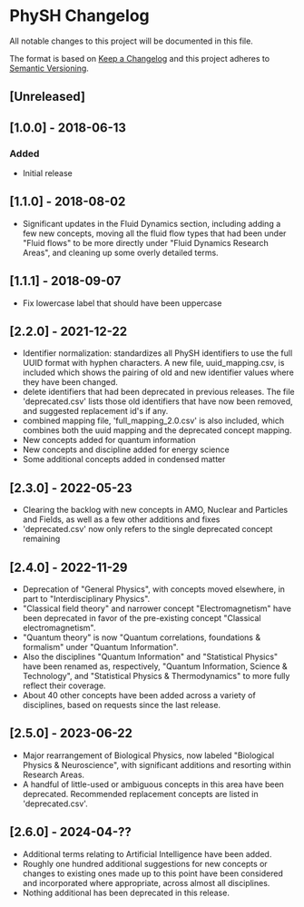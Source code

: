 # PhySH Changelog

All notable changes to this project will be documented in this file.

The format is based on [Keep a Changelog](http://keepachangelog.com/en/1.0.0/)
and this project adheres to [Semantic Versioning](http://semver.org/spec/v2.0.0.html).

## [Unreleased]

## [1.0.0] - 2018-06-13
### Added
- Initial release

## [1.1.0] - 2018-08-02
- Significant updates in the Fluid Dynamics section, including adding a few new concepts, moving all the fluid flow types that had been under "Fluid flows" to be more directly under "Fluid Dynamics Research Areas", and cleaning up some overly detailed terms.

## [1.1.1] - 2018-09-07
- Fix lowercase label that should have been uppercase

## [2.2.0] - 2021-12-22
- Identifier normalization: standardizes all PhySH identifiers to use the full UUID format with hyphen characters. A new file, uuid_mapping.csv, is included which shows the pairing of old and new identifier values where they have been changed.
- delete identifiers that had been deprecated in previous releases. The file 'deprecated.csv' lists those old identifiers that have now been removed, and suggested replacement id's if any.
- combined mapping file, 'full_mapping_2.0.csv' is also included, which combines both the uuid mapping and the deprecated concept mapping.
- New concepts added for quantum information
- New concepts and discipline added for energy science
- Some additional concepts added in condensed matter

## [2.3.0] - 2022-05-23
- Clearing the backlog with new concepts in AMO, Nuclear and Particles and Fields, as well as a few other additions and fixes
- 'deprecated.csv' now only refers to the single deprecated concept remaining

## [2.4.0] - 2022-11-29
- Deprecation of "General Physics", with concepts moved elsewhere, in part to "Interdisciplinary Physics".
- "Classical field theory" and narrower concept "Electromagnetism" have been deprecated in favor of the pre-existing concept "Classical electromagnetism".
- "Quantum theory" is now "Quantum correlations, foundations & formalism" under "Quantum Information".
- Also the disciplines "Quantum Information" and "Statistical Physics" have been renamed as, respectively, "Quantum Information, Science & Technology", and "Statistical Physics & Thermodynamics" to more fully reflect their coverage.
- About 40 other concepts have been added across a variety of disciplines, based on requests since the last release.

## [2.5.0] - 2023-06-22
- Major rearrangement of Biological Physics, now labeled "Biological Physics & Neuroscience", with significant additions and resorting within Research Areas.
- A handful of little-used or ambiguous concepts in this area have been deprecated. Recommended replacement concepts are listed in 'deprecated.csv'.

## [2.6.0] - 2024-04-??
- Additional terms relating to Artificial Intelligence have been added.
- Roughly one hundred additional suggestions for new concepts or changes to existing ones made up to this point have been considered and incorporated where appropriate, across almost all disciplines.
- Nothing additional has been deprecated in this release.

